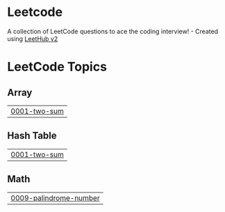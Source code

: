 # Leetcode
A collection of LeetCode questions to ace the coding interview! - Created using [LeetHub v2](https://github.com/arunbhardwaj/LeetHub-2.0)

<!---LeetCode Topics Start-->
# LeetCode Topics
## Array
|  |
| ------- |
| [0001-two-sum](https://github.com/amith-suresh/Leetcode/tree/master/0001-two-sum) |
## Hash Table
|  |
| ------- |
| [0001-two-sum](https://github.com/amith-suresh/Leetcode/tree/master/0001-two-sum) |
## Math
|  |
| ------- |
| [0009-palindrome-number](https://github.com/amith-suresh/Leetcode/tree/master/0009-palindrome-number) |
<!---LeetCode Topics End-->